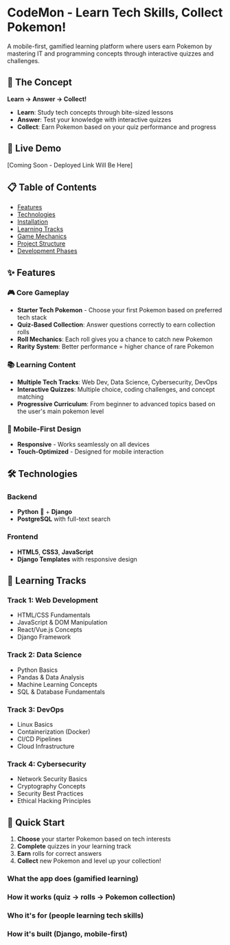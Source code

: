 # CodeMon - Learn Tech Skills, Collect Pokemon!

A mobile-first, gamified learning platform where users earn Pokemon by mastering IT and programming concepts through interactive quizzes and challenges.

## 🎯 The Concept
**Learn → Answer → Collect!** 
- **Learn**: Study tech concepts through bite-sized lessons
- **Answer**: Test your knowledge with interactive quizzes  
- **Collect**: Earn Pokemon based on your quiz performance and progress

## 🚀 Live Demo
[Coming Soon - Deployed Link Will Be Here]

## 📋 Table of Contents
- [Features](#features)
- [Technologies](#technologies)
- [Installation](#installation)
- [Learning Tracks](#learning-tracks)
- [Game Mechanics](#game-mechanics)
- [Project Structure](#project-structure)
- [Development Phases](#development-phases)

## ✨ Features

### 🎮 Core Gameplay
- **Starter Tech Pokemon** - Choose your first Pokemon based on preferred tech stack
- **Quiz-Based Collection**: Answer questions correctly to earn collection rolls
- **Roll Mechanics**: Each roll gives you a chance to catch new Pokemon
- **Rarity System**: Better performance = higher chance of rare Pokemon

### 📚 Learning Content
- **Multiple Tech Tracks**: Web Dev, Data Science, Cybersecurity, DevOps
- **Interactive Quizzes**: Multiple choice, coding challenges, and concept matching
- **Progressive Curriculum**: From beginner to advanced topics based on the user's main pokemon level

### 📱 Mobile-First Design
- **Responsive** - Works seamlessly on all devices
- **Touch-Optimized** - Designed for mobile interaction

## 🛠 Technologies

### Backend
- **Python** 🐍 + **Django**
- **PostgreSQL** with full-text search

### Frontend
- **HTML5**, **CSS3**, **JavaScript**
- **Django Templates** with responsive design

## 🎯 Learning Tracks

### Track 1: Web Development
- HTML/CSS Fundamentals
- JavaScript & DOM Manipulation
- React/Vue.js Concepts
- Django Framework

### Track 2: Data Science
- Python Basics
- Pandas & Data Analysis
- Machine Learning Concepts
- SQL & Database Fundamentals

### Track 3: DevOps
- Linux Basics
- Containerization (Docker)
- CI/CD Pipelines
- Cloud Infrastructure

### Track 4: Cybersecurity
- Network Security Basics
- Cryptography Concepts
- Security Best Practices
- Ethical Hacking Principles

## 🚀 Quick Start
1. **Choose** your starter Pokemon based on tech interests
2. **Complete** quizzes in your learning track  
3. **Earn** rolls for correct answers
4. **Collect** new Pokemon and level up your collection!




### What the app does (gamified learning)

### How it works (quiz → rolls → Pokemon collection)

### Who it's for (people learning tech skills)

### How it's built (Django, mobile-first)
